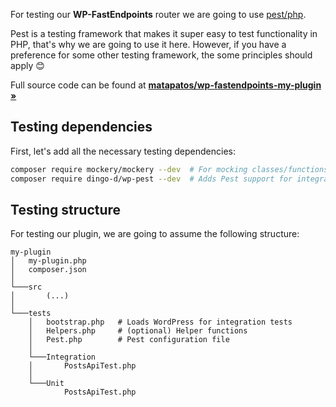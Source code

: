 For testing our **WP-FastEndpoints** router we are going to use [pest/php](https://pestphp.com/).

Pest is a testing framework that makes it super easy to test functionality in PHP,
that's why we are going to use it here. However, if you have a preference for some other testing
framework, the some principles should apply 😊

Full source code can be found at [**matapatos/wp-fastendpoints-my-plugin »**](https://github.com/matapatos/wp-fastendpoints-my-plugin)

## Testing dependencies

First, let's add all the necessary testing dependencies:

```bash
composer require mockery/mockery --dev  # For mocking classes/functions
composer require dingo-d/wp-pest --dev  # Adds Pest support for integration tests
```

## Testing structure

For testing our plugin, we are going to assume the following structure:

```text
my-plugin
│   my-plugin.php
│   composer.json
│
└───src
│       (...)
│
└───tests
    │   bootstrap.php   # Loads WordPress for integration tests
    │   Helpers.php     # (optional) Helper functions
    │   Pest.php        # Pest configuration file
    │
    └───Integration
    │       PostsApiTest.php
    │
    └───Unit
            PostsApiTest.php
```
